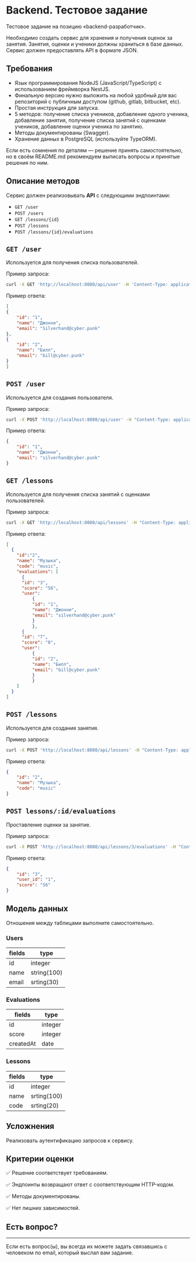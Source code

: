 # Backend. Тестовое задание

Тестовое задание на позицию «backend-разработчик».

Необходимо создать сервис для хранения и получения оценок за занятия. Занятия, оценки и ученики должны храниться в базе данных. Сервис должен предоставлять API в формате JSON.

## Требования

- Язык программирования NodeJS (JavaScript/TypeScript) с использованием фреймворка NestJS.
- Финальную версию нужно выложить на любой удобный для вас репозиторий с публичным доступом (github, gitlab, bitbucket, etc).
- Простая инструкция для запуска.
- 5 методов: получение списка учеников, добавление одного ученика, добавление занятия, получение списка занятий с оценками учеников, добавление оценки ученика по занятию.
- Методы документированы (Swagger).
- Хранение данных в PostgreSQL (используйте TypeORM).

Если есть сомнения по деталям — решение принять самостоятельно, но в своём README.md рекомендуем выписать вопросы и принятые решения по ним.

## Описание методов

Сервис должен реализовывать **API** с следующими эндпоинтами:

- `GET /user`
- `POST /users`
- `GET /lessons/{id}`
- `POST /lessons`
- `POST /lessons/{id}/evaluations`

## `GET /user`

Используется для получения списка пользователей. 

Пример запроса:

```bash
curl -X GET 'http://localhost:8080/api/user' -H 'Content-Type: application/json'
```

Пример ответа:

```json
[
{
	"id": "1",
	"name": "Джонни",
	"email": "Silverhand@cyber.punk"
},
{
	"id": "2",
	"name": "Билл",
	"email": "bill@cyber.punk"
}
]
```

## `POST /user`

Используется для создания пользователя.

Пример запроса:

```bash
curl -X POST 'http://localhost:8080/api/user' -H "Content-Type: application/json" -d '{"name": "Джонни", "email": "silverhand@mail.com"}'
```

Пример ответа:

```json
{
	"id": "1",
	"name": "Джонни",
	"email": "silverhand@cyber.punk"
}
```

## `GET /lessons`

Используется для получения списка занятий с оценками пользователей.

Пример запроса:

```bash
curl -X GET 'http://localhost:8080/api/lessons' -H "Content-Type: application/json"
```

Пример ответа:

```json
[
  {
    "id":"2",
    "name": "Музыка",
    "code": "music",
    "evaluations": [
      {
      "id": "3",
      "score": "56",
      "user":
          {
          "id": "1",
          "name": "Джонни",
          "email": "silverhand@cyber.punk"
          }
          },
      {
      "id": "7",
      "score": "0",
      "user":
          {
          "id": "2",
          "name": "Билл",
          "email": "bill@cyber.punk"
          }
          }
    ]
  }
]
```

## `POST /lessons`

Используется для создания занятия.

Пример запроса:

```bash
curl -X POST 'http://localhost:8080/api/lessons' -H "Content-Type: application/json" -d '{"name": "Музыка", "code": "music"}'
```

Пример ответа:

```json
{
	"id": "2",
	"name": "Музыка",
	"code": "music"
}
```

## `POST lessons/:id/evaluations`

Проставление оценки за занятие.

Пример запроса:

```bash
curl -X POST 'http://localhost:8080/api/lessons/3/evaluations' -H "Content-Type: application/json" -d '{"user_id": "1", "score": "56"}'
```

Пример ответа:

```json
{
	"id": "3",
	"user_id": "1",
	"score": "56"
}
```

## Модель данных

Отношения между таблицами выполните самостоятельно.

### Users

| fields | type |
| --- | --- |
| id | integer |
| name | string(100) |
| email | srting(30) |

### Evaluations

| fields | type |
| --- | --- |
| id | integer |
| score | integer |
| createdAt | date |

### Lessons

| fields | type |
| --- | --- |
| id | integer |
| name | srting(100) |
| code | srting(20) |

## Усложнения

Реализовать аутентификацию запросов к сервису.

## Критерии оценки

✅ Решение соответствует требованиям.

✅ Эндпоинты возвращают ответ с соответствующим HTTP-кодом.

✅ Методы документированы.

✅ Нет лишних зависимостей.

## Есть вопрос?

****

Если есть вопрос(ы), вы всегда их можете задать связавшись с человеком по email, который выслал вам задание.